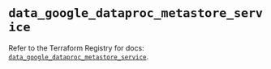 # `data_google_dataproc_metastore_service`

Refer to the Terraform Registry for docs: [`data_google_dataproc_metastore_service`](https://registry.terraform.io/providers/hashicorp/google/6.8.0/docs/data-sources/dataproc_metastore_service).
